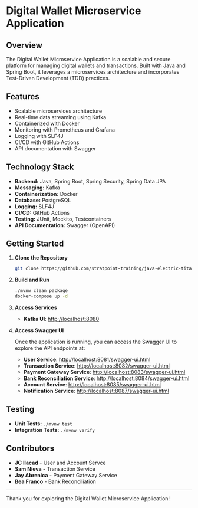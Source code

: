 # Digital Wallet Microservice Application

## Overview

The Digital Wallet Microservice Application is a scalable and secure platform for managing digital wallets and transactions. Built with Java and Spring Boot, it leverages a microservices architecture and incorporates Test-Driven Development (TDD) practices.

## Features

- Scalable microservices architecture
- Real-time data streaming using Kafka
- Containerized with Docker
- Monitoring with Prometheus and Grafana
- Logging with SLF4J
- CI/CD with GitHub Actions
- API documentation with Swagger

## Technology Stack

- **Backend:** Java, Spring Boot, Spring Security, Spring Data JPA
- **Messaging:** Kafka
- **Containerization:** Docker
- **Database:** PostgreSQL
- **Logging:** SLF4J
- **CI/CD:** GitHub Actions
- **Testing:** JUnit, Mockito, Testcontainers
- **API Documentation:** Swagger (OpenAPI)

## Getting Started

1. **Clone the Repository**

    ```bash
    git clone https://github.com/stratpoint-training/java-electric-titans.git
    ```

2. **Build and Run**

    ```bash
    ./mvnw clean package
    docker-compose up -d
    ```

3. **Access Services**

    - **Kafka UI**: [http://localhost:8080](http://localhost:8080)


4. **Access Swagger UI**

    Once the application is running, you can access the Swagger UI to explore the API endpoints at:

    - **User Service**: [http://localhost:8081/swagger-ui.html](http://localhost:8081/swagger-ui/index.html)
    - **Transaction Service**: [http://localhost:8082/swagger-ui.html](http://localhost:8082/swagger-ui/index.html)
    - **Payment Gateway Service**: [http://localhost:8083/swagger-ui.html](http://localhost:8083/swagger-ui/index.html)
    - **Bank Reconciliation Service**: [http://localhost:8084/swagger-ui.html](http://localhost:8084/swagger-ui/index.html)
    - **Account Service**: [http://localhost:8085/swagger-ui.html](http://localhost:8085/swagger-ui/index.html)
    - **Notification Service**: [http://localhost:8087/swagger-ui.html](http://localhost:8087/swagger-ui/index.html)


## Testing

- **Unit Tests:** `./mvnw test`
- **Integration Tests:** `./mvnw verify`


## Contributors

- **JC Ilacad** - User and Account Servce
- **Sam Nieva** - Transaction Service
- **Jay Abrenica** - Payment Gateway Service
- **Bea Franco** - Bank Reconciliation


---

Thank you for exploring the Digital Wallet Microservice Application!
